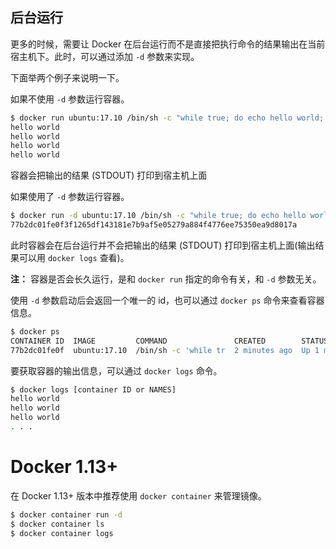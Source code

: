 ## 后台运行

更多的时候，需要让 Docker 在后台运行而不是直接把执行命令的结果输出在当前宿主机下。此时，可以通过添加 `-d` 参数来实现。

下面举两个例子来说明一下。

如果不使用 `-d` 参数运行容器。

```bash
$ docker run ubuntu:17.10 /bin/sh -c "while true; do echo hello world; sleep 1; done"
hello world
hello world
hello world
hello world
```

容器会把输出的结果 (STDOUT) 打印到宿主机上面

如果使用了 `-d` 参数运行容器。

```bash
$ docker run -d ubuntu:17.10 /bin/sh -c "while true; do echo hello world; sleep 1; done"
77b2dc01fe0f3f1265df143181e7b9af5e05279a884f4776ee75350ea9d8017a
```

此时容器会在后台运行并不会把输出的结果 (STDOUT) 打印到宿主机上面(输出结果可以用 `docker logs` 查看)。

**注：** 容器是否会长久运行，是和 `docker run` 指定的命令有关，和 `-d` 参数无关。

使用 `-d` 参数启动后会返回一个唯一的 id，也可以通过 `docker ps` 命令来查看容器信息。

```bash
$ docker ps
CONTAINER ID  IMAGE         COMMAND               CREATED        STATUS       PORTS NAMES
77b2dc01fe0f  ubuntu:17.10  /bin/sh -c 'while tr  2 minutes ago  Up 1 minute        agitated_wright
```

要获取容器的输出信息，可以通过 `docker logs` 命令。

```bash
$ docker logs [container ID or NAMES]
hello world
hello world
hello world
. . .
```

# Docker 1.13+

在 Docker 1.13+ 版本中推荐使用 `docker container` 来管理镜像。

```bash
$ docker container run -d
$ docker container ls
$ docker container logs
```
